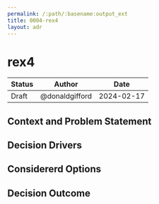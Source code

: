 ```yaml
---
permalink: /:path/:basename:output_ext
title: 0004-rex4
layout: adr
---
```



# rex4

| Status | Author         | Date       |
| ------ | -------------- | ---------- |
| Draft | @donaldgifford | 2024-02-17 |

## Context and Problem Statement

## Decision Drivers


## Considererd Options


## Decision Outcome
